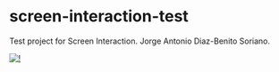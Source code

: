 # screen-interaction-test
Test project for Screen Interaction. Jorge Antonio Diaz-Benito Soriano.

[![!](https://magnum.travis-ci.com/Stoyicker/screen-interaction-test.svg?branch=master)](https://magnum.travis-ci.com/Stoyicker/screen-interaction-test)
